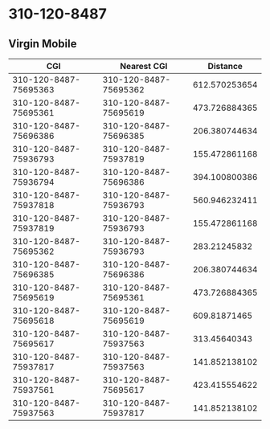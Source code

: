 # 310-120-8487
## Virgin Mobile


| CGI | Nearest CGI | Distance |
|-----|-------------|----------|
| 310-120-8487-75695363 | 310-120-8487-75695362 | 612.570253654 |
| 310-120-8487-75695361 | 310-120-8487-75695619 | 473.726884365 |
| 310-120-8487-75696386 | 310-120-8487-75696385 | 206.380744634 |
| 310-120-8487-75936793 | 310-120-8487-75937819 | 155.472861168 |
| 310-120-8487-75936794 | 310-120-8487-75696386 | 394.100800386 |
| 310-120-8487-75937818 | 310-120-8487-75936793 | 560.946232411 |
| 310-120-8487-75937819 | 310-120-8487-75936793 | 155.472861168 |
| 310-120-8487-75695362 | 310-120-8487-75936793 | 283.21245832 |
| 310-120-8487-75696385 | 310-120-8487-75696386 | 206.380744634 |
| 310-120-8487-75695619 | 310-120-8487-75695361 | 473.726884365 |
| 310-120-8487-75695618 | 310-120-8487-75695619 | 609.81871465 |
| 310-120-8487-75695617 | 310-120-8487-75937563 | 313.45640343 |
| 310-120-8487-75937817 | 310-120-8487-75937563 | 141.852138102 |
| 310-120-8487-75937561 | 310-120-8487-75695617 | 423.415554622 |
| 310-120-8487-75937563 | 310-120-8487-75937817 | 141.852138102 |
